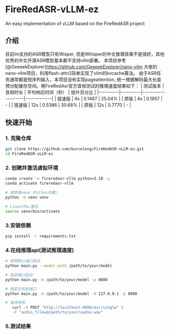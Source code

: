 # FireRedASR-vLLM-ez
An easy implementation of vLLM based on the FireRedASR project

## 介绍
目前lm支持的ASR模型只有Wisper, 但是Whisper的中文推理效果不是很好，其他优秀的中文开源ASR模型基本都不支持vllm部署。
本项目参考[@GeeeekExplorer]https://github.com/GeeeekExplorer/nano-vllm 大佬的nano-vllm项目，利用flash-attn2简单实现了vllm的kvcache算法。
由于ASR任务通常都是短序列输入，本项目没有实现pageattention, 统一根据解码最大长度预分配缓存空间。用FireRedAsr官方音频测试的推理速度结果如下：
| 测试版本 | 音频时长 | 平均响应时间（秒） | 提升百分比  |
|----------|----------|--------------------|-------------|
| 提速版   | 4s       | 0.1467             | 25.04%      |
| 原版     | 4s       | 0.1957             | -           |
| 提速版   | 12s      | 0.5386             | 30.68%      |
| 原版     | 12s      | 0.7770             | -           |



## 快速开始

### 1. 克隆仓库
```bash
git clone https://github.com/burcelong/FireRedASR-vLLM-ez.git
cd FireRedASR-vLLM-ez
```
### 2. 创建并激活虚拟环境
```bash
conda create -n fireredasr-vllm python=3.10 -y
conda activate fireredasr-vllm

# 或使用venv（Python内置）
python -m venv venv

# Linux/Mac激活
source venv/bin/activate
```
### 3.安装依赖
```bash
pip install -r requirements.txt
```
### 4.在线推理api(测试推理速度)
```bash
# 使用默认端口启动
python main.py --model-path /path/to/your/model

# 指定端口启动
python main.py -m /path/to/your/model -p 8080

# 指定主机和端口
python main.py -m /path/to/your/model -H 127.0.0.1 -p 8000

# 请求样例
   curl -X POST "http://localhost:8000/asr/single" \
   -F "audio_file=@/path/to/your/audio.wav"
```
### 5.测试结果
